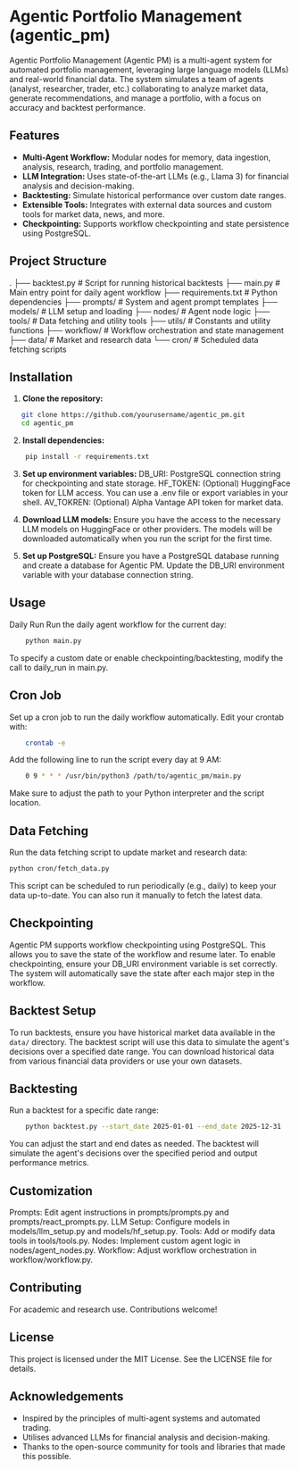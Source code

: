 # Agentic Portfolio Management (agentic_pm)

Agentic Portfolio Management (Agentic PM) is a multi-agent system for automated portfolio management, leveraging large language models (LLMs) and real-world financial data. The system simulates a team of agents (analyst, researcher, trader, etc.) collaborating to analyze market data, generate recommendations, and manage a portfolio, with a focus on accuracy and backtest performance.

## Features

- **Multi-Agent Workflow:** Modular nodes for memory, data ingestion, analysis, research, trading, and portfolio management.
- **LLM Integration:** Uses state-of-the-art LLMs (e.g., Llama 3) for financial analysis and decision-making.
- **Backtesting:** Simulate historical performance over custom date ranges.
- **Extensible Tools:** Integrates with external data sources and custom tools for market data, news, and more.
- **Checkpointing:** Supports workflow checkpointing and state persistence using PostgreSQL.

## Project Structure
. ├── backtest.py # Script for running historical backtests ├── main.py # Main entry point for daily agent workflow ├── requirements.txt # Python dependencies ├── prompts/ # System and agent prompt templates ├── models/ # LLM setup and loading ├── nodes/ # Agent node logic ├── tools/ # Data fetching and utility tools ├── utils/ # Constants and utility functions ├── workflow/ # Workflow orchestration and state management ├── data/ # Market and research data └── cron/ # Scheduled data fetching scripts


## Installation

1. **Clone the repository:**
```sh
   git clone https://github.com/yourusername/agentic_pm.git
   cd agentic_pm
```
2. **Install dependencies:**
```sh
    pip install -r requirements.txt
```
3. **Set up environment variables:**
DB_URI: PostgreSQL connection string for checkpointing and state storage.
HF_TOKEN: (Optional) HuggingFace token for LLM access.
You can use a .env file or export variables in your shell.
AV_TOKREN: (Optional) Alpha Vantage API token for market data.

4. **Download LLM models:**
Ensure you have the access to the necessary LLM models on HuggingFace or other providers. The models will be downloaded automatically when you run the script for the first time.

5. **Set up PostgreSQL:**
Ensure you have a PostgreSQL database running and create a database for Agentic PM. Update the DB_URI environment variable with your database connection string.

## Usage
Daily Run
Run the daily agent workflow for the current day:
```sh
    python main.py
```
To specify a custom date or enable checkpointing/backtesting, modify the call to daily_run in main.py.

## Cron Job
Set up a cron job to run the daily workflow automatically. Edit your crontab with:
```sh
    crontab -e
```
Add the following line to run the script every day at 9 AM:
```sh
    0 9 * * * /usr/bin/python3 /path/to/agentic_pm/main.py
```
Make sure to adjust the path to your Python interpreter and the script location.
## Data Fetching
Run the data fetching script to update market and research data:
```sh
python cron/fetch_data.py
```
This script can be scheduled to run periodically (e.g., daily) to keep your data up-to-date. You can also run it manually to fetch the latest data.

## Checkpointing
Agentic PM supports workflow checkpointing using PostgreSQL. This allows you to save the state of the workflow and resume later. To enable checkpointing, ensure your DB_URI environment variable is set correctly. The system will automatically save the state after each major step in the workflow.

## Backtest Setup
To run backtests, ensure you have historical market data available in the `data/` directory. The backtest script will use this data to simulate the agent's decisions over a specified date range. You can download historical data from various financial data providers or use your own datasets.

## Backtesting
Run a backtest for a specific date range:
```sh
    python backtest.py --start_date 2025-01-01 --end_date 2025-12-31
```
You can adjust the start and end dates as needed. The backtest will simulate the agent's decisions over the specified period and output performance metrics.

## Customization
Prompts: Edit agent instructions in prompts/prompts.py and prompts/react_prompts.py.
LLM Setup: Configure models in models/llm_setup.py and models/hf_setup.py.
Tools: Add or modify data tools in tools/tools.py.
Nodes: Implement custom agent logic in nodes/agent_nodes.py.
Workflow: Adjust workflow orchestration in workflow/workflow.py.

## Contributing
For academic and research use. Contributions welcome!

## License
This project is licensed under the MIT License. See the LICENSE file for details.

## Acknowledgements
- Inspired by the principles of multi-agent systems and automated trading.
- Utilises advanced LLMs for financial analysis and decision-making.
- Thanks to the open-source community for tools and libraries that made this possible.